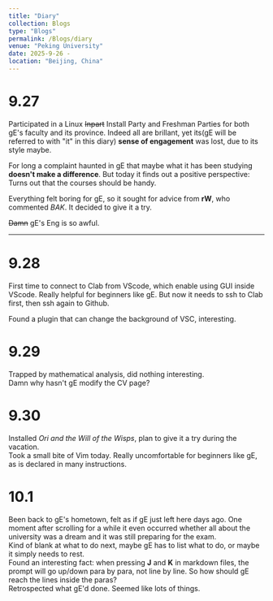 ```yaml
---
title: "Diary"
collection: Blogs
type: "Blogs"
permalink: /Blogs/diary
venue: "Peking University"
date: 2025-9-26 - 
location: "Beijing, China"
---
```


# 9.27

Participated in a Linux ~~Inpart~~ Install Party and Freshman Parties for both gE's faculty and its province. Indeed all are brillant, yet its(gE will be referred to with "it" in this diary) **sense of engagement** was lost, due to its style maybe.  

For long a complaint haunted in gE that maybe what it has been studying **doesn't make a difference**. But today it finds out a positive perspective: Turns out that the courses should be handy.  

Everything felt boring for gE, so it sought for advice from **rW**, who commented *BAK*. It decided to give it a try.  

~~Damn~~ gE's Eng is so awful.  

---

# 9.28

First time to connect to Clab from VScode, which enable using GUI inside VScode. Really helpful for beginners like gE. But now it needs to ssh to Clab first, then ssh again to Github.  

Found a plugin that can change the background of VSC, interesting.  

# 9.29

Trapped by mathematical analysis, did nothing interesting.  
Damn why hasn't gE modify the CV page?  

# 9.30

Installed *Ori and the Will of the Wisps*, plan to give it a try during the vacation.    
Took a small bite of Vim today. Really uncomfortable for beginners like gE, as is declared in many instructions.  

# 10.1

Been back to gE's hometown, felt as if gE just left here days ago. One moment after scrolling for a while it even occurred whether all about the university was a dream and it was still preparing for the exam.  
Kind of blank at what to do next, maybe gE has to list what to do, or maybe it simply needs to rest.  
Found an interesting fact: when pressing **J** and **K** in markdown files, the prompt will go up/down para by para, not line by line. So how should gE reach the lines inside the paras?  
Retrospected what gE'd done. Seemed like lots of things.  
